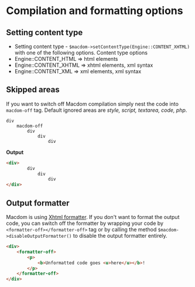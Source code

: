 # Compilation and formatting options

## Setting content type
- Setting content type - `$macdom->setContentType(Engine::CONTENT_XHTML)` with one of the following options.
Content type options
 - Engine::CONTENT_HTML => html elements
 - Engine::CONTENT_XHTML => xhtml elements, xml syntax
 - Engine::CONTENT_XML => xml elements, xml syntax

## Skipped areas
If you want to switch off Macdom compilation simply nest the code into `macdom-off` tag.
Default ignored areas are *style, script, textarea, code, php*.

```` SLIM
div
    macdom-off
        div
            div
                div
````

**Output**
```` HTML
<div>
        div
            div
                div
</div>
````

## Output formatter
Macdom is using [Xhtml formatter](https://github.com/Machy8/xhtml-formatter). 
If you don't want to format the output code, you can switch off the formatter
by wrapping your code by `<formatter-off></formatter-off>` tag or by calling the method 
`$macdom->disableOutputFormatter()` to disable the output formatter entirely.

```` HTML
<div>
	<formatter-off>
		<p>
			<b>Unformatted code goes <u>here</u></b>!
		</p>
	</formatter-off>
</div>
````
